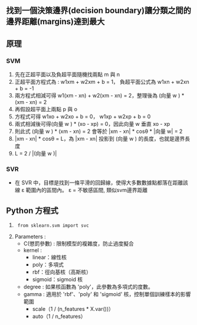 ## 找到一個決策邊界(decision boundary)讓分類之間的邊界距離(margins)達到最大
## 原理
### SVM
1. 先在正超平面以及負超平面隨機找兩點 m 與 n 
2. 正超平面方程式為 : w1xm + w2xm + b = 1， 負超平面公式為 w1xn + w2xn + b = -1
3. 兩方程式相減可得 w1(xm - xn) + w2(xm - xn) = 2，整理後為 (向量 w ) * (xm - xn) = 2
4. 再假設超平面上兩點 p 與 o
5. 方程式可得 w1xo + w2xo + b = 0， w1xp + w2xp + b = 0
6. 兩式相減後可得(向量 w ) * (xo - xp) = 0，因此向量 w 垂直 xo - xp
7. 則此式 (向量 w ) * (xm - xn) = 2 會等於 |xm - xn| * cosθ * |向量 w| = 2
8. |xm - xn| * cosθ = L，為 |xm - xn| 投影到 (向量 w ) 的長度，也就是邊界長度
9. L = 2 / |(向量 w )|
### SVR
* 在 SVR 中，目標是找到一條平滑的回歸線，使得大多數數據點都落在距離該線 ε 範圍內的區間內。 ε = 不敏感區間, 類似svm邊界距離
## Python 方程式
1.      from sklearn.svm import svc
2. Parameters :
      * C(懲罰參數) : 限制模型的複雜度，防止過度擬合
      * kernel :
        * linear：線性核
        * poly：多項式
        * rbf：徑向基核（高斯核）
        * sigmoid：sigmoid 核
      * degree : 如果核函數為 'poly'，此參數為多項式的度數。
      * gamma : 適用於 'rbf'、'poly' 和 'sigmoid' 核，控制單個訓練樣本的影響範圍
        *  scale（1 / (n_features * X.var())）
        *  auto（1 / n_features）
